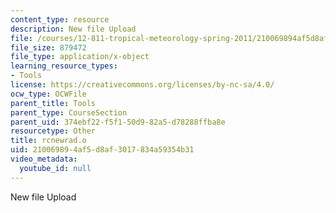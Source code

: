 ```yaml
---
content_type: resource
description: New file Upload
file: /courses/12-811-tropical-meteorology-spring-2011/210069894af5d8af3017834a59354b31_rcnewrad.o
file_size: 879472
file_type: application/x-object
learning_resource_types:
- Tools
license: https://creativecommons.org/licenses/by-nc-sa/4.0/
ocw_type: OCWFile
parent_title: Tools
parent_type: CourseSection
parent_uid: 374ebf22-f5f1-50d9-82a5-d78288ffba8e
resourcetype: Other
title: rcnewrad.o
uid: 21006989-4af5-d8af-3017-834a59354b31
video_metadata:
  youtube_id: null
---
```

New file Upload